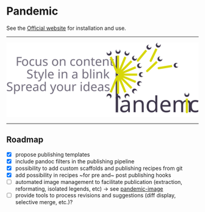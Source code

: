 # Pandemic

 See the [Official website](https://lionel-rigoux.github.io/pandemic/) for installation and use.

---

![](pandemic.svg)

---

## Roadmap

- [x] propose publishing templates
- [x] include pandoc filters in the publishing pipeline
- [x] possibility to add custom scaffolds and publishing recipes from git
- [x] add possibility in recipes ~for pre and~ post publishing hooks
- [ ] automated image management to facilitate publication (extraction, reformating, isolated legends, etc) -> see [pandemic-image](https://github.com/lionel-rigoux/pandemic-image)
- [ ] provide tools to process revisions and suggestions (diff display, selective merge, etc.)?
